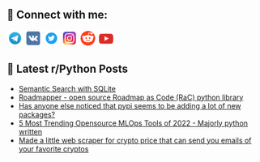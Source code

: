 ## 🔎 Connect with me:
[<img src="https://github.com/bullbesh/bullbesh/blob/main/images/Telegram.png" width="32" height="32" />](https://t.me/bullbesh)
[<img src="https://github.com/bullbesh/bullbesh/blob/main/images/VK.png" width="32" height="32" />](https://vk.com/bullbesh)
[<img src="https://github.com/bullbesh/bullbesh/blob/main/images/Twitter.png" width="32" height="32" />](https://twitter.com/bullbesh1)
[<img src="https://github.com/bullbesh/bullbesh/blob/main/images/Instagram.png" width="32" height="32" />](https://www.instagram.com/bullbesh)
[<img src="https://github.com/bullbesh/bullbesh/blob/main/images/Reddit.png" width="32" height="32" />](https://www.reddit.com/user/bullbesh)
[<img src="https://github.com/bullbesh/bullbesh/blob/main/images/YouTube.png" width="32" height="32" />](https://www.youtube.com/channel/UCtfjRs6uzgq5mfm8S06WTcg)

## 📕 Latest r/Python Posts
<!-- BLOG-POST-LIST:START -->
- [Semantic Search with SQLite](https://www.reddit.com/r/Python/comments/z1qgdl/semantic_search_with_sqlite/)
- [Roadmapper - open source Roadmap as Code &lpar;RaC&rpar; python library](https://www.reddit.com/r/Python/comments/z1osxx/roadmapper_open_source_roadmap_as_code_rac_python/)
- [Has anyone else noticed that pypi seems to be adding a lot of new packages?](https://www.reddit.com/r/Python/comments/z1oi4o/has_anyone_else_noticed_that_pypi_seems_to_be/)
- [5 Most Trending Opensource MLOps Tools of 2022 - Majorly python written](https://www.reddit.com/r/Python/comments/z1odl5/5_most_trending_opensource_mlops_tools_of_2022/)
- [Made a little web scraper for crypto price that can send you emails of your favorite cryptos](https://www.reddit.com/r/Python/comments/z1ny8j/made_a_little_web_scraper_for_crypto_price_that/)
<!-- BLOG-POST-LIST:END -->
